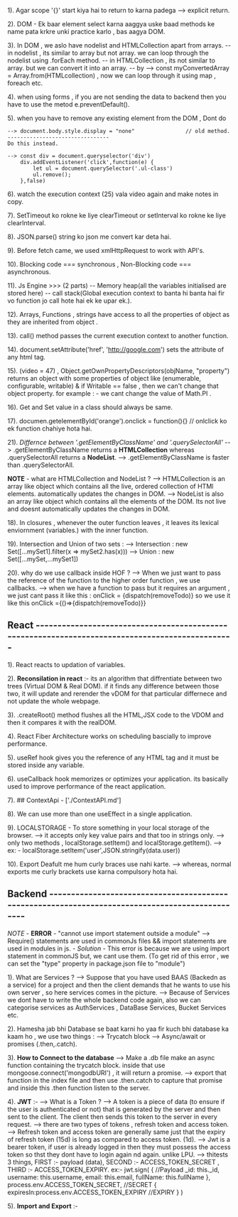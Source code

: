 1). Agar scope '{}' start kiya hai to return to karna padega  --> explicit return. 

2). DOM -  Ek baar element select karna aaggya uske baad methods ke name pata krkre unki practice karlo , bas aagya DOM.

3). In DOM , we aslo have nodelist and HTMLCollection apart from arrays. 
    -- in nodelist , its similar to array but not array. we can loop through the nodelist using .forEach method.
    -- in HTMLCollection , its not similar to array. but we can convert it into an array.
    -- by --> const myConvertedArray = Array.from(HTMLcollection) , now we can loop through it using map , foreach etc.

4). when using forms , if you are not sending the data to backend then you have to use the metod e.preventDefault().

5). when you have to remove any existing element from the DOM , Dont do 

    --> document.body.style.display = "none"                // old method.
    --------------------------------
    Do this instead.

    --> const div = document.queryselector('div')
        div.addEventListener('click',function(e) {
            let ul = document.querySelector('.ul-class')
            ul.remove();
        },false)

6). watch the execution context (25) vala video again and make notes in copy.

7). SetTimeout ko rokne ke liye clearTimeout or setInterval ko rokne ke liye clearInterval.

8). JSON.parse() string ko json me convert kar deta hai.

9). Before fetch came, we used xmlHttpRequest to work with API's.

10). Blocking code  === synchronous , Non-Blocking code === asynchronous.   

11). Js Engine >>> (2 parts) -- Memory heap(all the variables initialised are stored here) -- call stack(Global execution context to banta hi banta hai fir vo function jo call hote hai ek ke upar ek.).

12). Arrays, Functions , strings have access to all the properties of object as they are inherited from object . 

13). call() method passes the current execution context to another function.

14). document.setAttribute('href', 'http://google.com')  sets the attribute of any html tag.

15). (video = 47) , Object.getOwnPropertyDescriptors(objName, "property") returns an object with some properties of object like (enumerable, configurable, writable) & if Writable == false , then we can't change that object property. for example : - we cant change the value of Math.PI . 

16). Get and Set value in a class should always be same.

17). documen.getelementById('orange').onclick = function(){}  // onlclick ko ek function chahiye hota hai.

21). *Differnce between '.getElementByClassName' and '.querySelectorAll'*
    --> .getElementByClassName returns a **HTMLCollection** whereas .querySelectorAll returns a **NodeList**.
    --> .getElementByClassName is faster than .querySelectorAll.

**NOTE** - what are HTMLCollection and NodeList ?
    --> HTMLCollection is an array like object which contains all the live, ordered collection of HTMl elements. automatically updates the changes in DOM.
    --> NodeList is also an array like object which contains all the elements of the DOM. Its not live and doesnt automatically     updates the changes in DOM. 

18). In closures , whenever the outer function leaves , it leaves its lexical enviornment (variables.) with the inner function.

19). Intersection and Union of two sets :
    --> Intersection : new Set([...mySet1].filter(x => mySet2.has(x)))
    --> Union : new Set([...mySet,...mySet1])

20). why do we use callback inside HOF ?
    --> When we just want to pass the reference of the function to the higher order function , we use callbacks.
    --> when we have a function to pass but it requires an argument , we just cant pass it like this : onClick = {dispatch(removeTodo)}
        so we use it like this onClick ={()=>{dispatch(removeTodo)}}

 ## React ------------------------------------------------------------------------------------------------

1). React reacts to updation of variables.

2). **Reconsilation in react** :- its an algorithm that diffrentiate between two trees (Virtual DOM & Real DOM). if it finds any difference between those two, it will update and rerender the vDOM for that particular differnece and not update the whole webpage.

3). .createRoot() method flushes all the HTML,JSX code to the VDOM and then it compares it with the realDOM.

4). React Fiber Architecture works on scheduling bascially to improve performance.

5). useRef hook gives you the reference of any HTML tag and it must be stored inside any variable.

6). useCallback hook memorizes or optimizes your application. its basically used to improve performance of the react application.

7). ## ContextApi - ['./ContextAPI.md']

8). We can use more than one useEffect in a single application.

9). LOCALSTORAGE - To store something in your local storage of the browser.
--> it accepts only key value pairs and that too in strings only.
--> only two methods , localStorage.setItem() and localStorage.getItem().
--> ex: - localStorage.setItem('user',JSON.stringify(data.user))

10). Export Deafult me hum curly braces use nahi karte. 
 --> whereas, normal exports me curly brackets use karna compulsory hota hai.

## Backend ------------------------------------------------------------------------------------------------

*NOTE* - **ERROR** - "cannot use import statement outside a module"
            --> Require() statements are used in commonJs files && import statements are used in modules in js.
       - *Solution* - This error is because we are using import statement in commonJS but, we cant use them.
        (To get rid of this error , we can set the "type" property in package.json file to "module") 

1). What are Services ?
 --> Suppose that you have used BAAS (Backedn as a service) for a project and then the client   demands that he wants to use his own server , so here services comes in the picture.
 --> Because of Services we dont have to write the whole backend code again, also we can categorise services as AuthServices , DataBase Services, Bucket Services etc.

2). Hamesha jab bhi Database se baat karni ho yaa fir kuch bhi database ka kaam ho , we use two things :
--> Trycatch block
--> Async/await or promises (.then,.catch).

3). **How to Connect to the database** 
--> Make a .db file make an async function containing the trycatch block. inside that use mongoose.connect('mongodbURI') , it will return a promise.
--> export that function in the index file and then use .then.catch to capture that promise and inside this .then function listen to the server. 

4). **JWT** :-
--> What is a Token ? 
--> A token is a piece of data (to ensure if the user is authenticated or not) that is generated by the server and then sent to the client. The client then sends this token to the server in every request.
--> there are two types of tokens , refresh token and access token.
--> Refresh token and access token are generally same just that the expiry of refresh token (15d) is long as compared to access token. (1d).
--> Jwt is a bearer token, if user is already logged in then  they must possess the access token so thst they dont have to login again nd   again. unlike LPU.
--> thitests 3 things, FIRST :- payload (data), SECOND :- ACCESS_TOKEN_SECRET , THIRD :- ACCESS_TOKEN_EXPIRY.
ex:-
jwt.sign(
        {                               //Payload
            _id: this._id,
            username: this.username,
            email: this.email,
            fullName: this.fullName
        },
        process.env.ACCESS_TOKEN_SECRET,    //SECRET
        {
            expiresIn:process.env.ACCESS_TOKEN_EXPIRY   //EXPIRY
        }
    )

5). **Import and Export** :-
